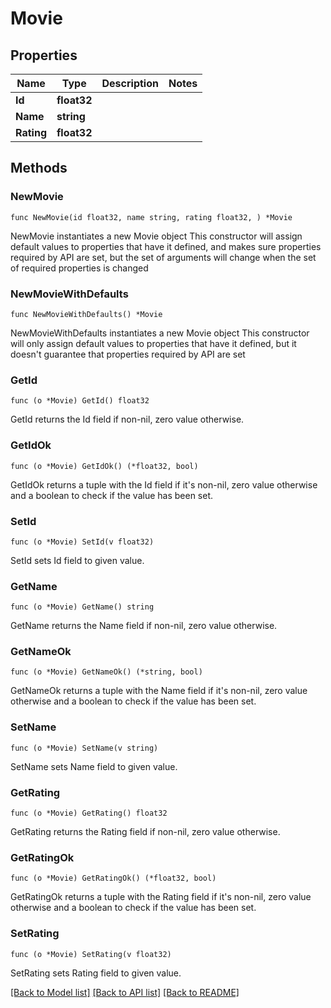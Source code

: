 # Movie

## Properties

Name | Type | Description | Notes
------------ | ------------- | ------------- | -------------
**Id** | **float32** |  | 
**Name** | **string** |  | 
**Rating** | **float32** |  | 

## Methods

### NewMovie

`func NewMovie(id float32, name string, rating float32, ) *Movie`

NewMovie instantiates a new Movie object
This constructor will assign default values to properties that have it defined,
and makes sure properties required by API are set, but the set of arguments
will change when the set of required properties is changed

### NewMovieWithDefaults

`func NewMovieWithDefaults() *Movie`

NewMovieWithDefaults instantiates a new Movie object
This constructor will only assign default values to properties that have it defined,
but it doesn't guarantee that properties required by API are set

### GetId

`func (o *Movie) GetId() float32`

GetId returns the Id field if non-nil, zero value otherwise.

### GetIdOk

`func (o *Movie) GetIdOk() (*float32, bool)`

GetIdOk returns a tuple with the Id field if it's non-nil, zero value otherwise
and a boolean to check if the value has been set.

### SetId

`func (o *Movie) SetId(v float32)`

SetId sets Id field to given value.


### GetName

`func (o *Movie) GetName() string`

GetName returns the Name field if non-nil, zero value otherwise.

### GetNameOk

`func (o *Movie) GetNameOk() (*string, bool)`

GetNameOk returns a tuple with the Name field if it's non-nil, zero value otherwise
and a boolean to check if the value has been set.

### SetName

`func (o *Movie) SetName(v string)`

SetName sets Name field to given value.


### GetRating

`func (o *Movie) GetRating() float32`

GetRating returns the Rating field if non-nil, zero value otherwise.

### GetRatingOk

`func (o *Movie) GetRatingOk() (*float32, bool)`

GetRatingOk returns a tuple with the Rating field if it's non-nil, zero value otherwise
and a boolean to check if the value has been set.

### SetRating

`func (o *Movie) SetRating(v float32)`

SetRating sets Rating field to given value.



[[Back to Model list]](../README.md#documentation-for-models) [[Back to API list]](../README.md#documentation-for-api-endpoints) [[Back to README]](../README.md)


